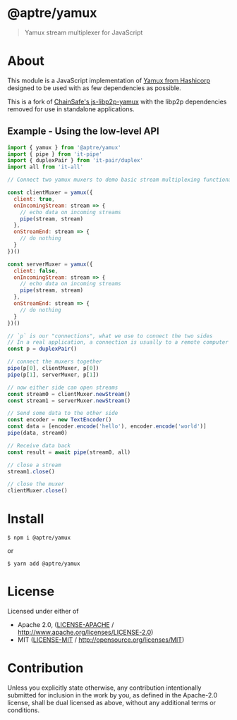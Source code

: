 # @aptre/yamux

> Yamux stream multiplexer for JavaScript

# About

This module is a JavaScript implementation of [Yamux from Hashicorp] designed to be used with as few dependencies as possible.

This is a fork of [ChainSafe's js-libp2p-yamux] with the libp2p dependencies removed for use in standalone applications.

[Yamux from Hashicorp]: https://github.com/hashicorp/yamux/blob/master/spec.md
[ChainSafe's js-libp2p-yamux]: https://github.com/ChainSafe/js-libp2p-yamux

## Example - Using the low-level API

```js
import { yamux } from '@aptre/yamux'
import { pipe } from 'it-pipe'
import { duplexPair } from 'it-pair/duplex'
import all from 'it-all'

// Connect two yamux muxers to demo basic stream multiplexing functionality

const clientMuxer = yamux({
  client: true,
  onIncomingStream: stream => {
    // echo data on incoming streams
    pipe(stream, stream)
  },
  onStreamEnd: stream => {
    // do nothing
  }
})()

const serverMuxer = yamux({
  client: false,
  onIncomingStream: stream => {
    // echo data on incoming streams
    pipe(stream, stream)
  },
  onStreamEnd: stream => {
    // do nothing
  }
})()

// `p` is our "connections", what we use to connect the two sides
// In a real application, a connection is usually to a remote computer
const p = duplexPair()

// connect the muxers together
pipe(p[0], clientMuxer, p[0])
pipe(p[1], serverMuxer, p[1])

// now either side can open streams
const stream0 = clientMuxer.newStream()
const stream1 = serverMuxer.newStream()

// Send some data to the other side
const encoder = new TextEncoder()
const data = [encoder.encode('hello'), encoder.encode('world')]
pipe(data, stream0)

// Receive data back
const result = await pipe(stream0, all)

// close a stream
stream1.close()

// close the muxer
clientMuxer.close()
```

# Install

```console
$ npm i @aptre/yamux
```

or

```console
$ yarn add @aptre/yamux
```

# License

Licensed under either of

- Apache 2.0, ([LICENSE-APACHE](https://github.com/aperturerobotics/js-yamux/LICENSE-APACHE) / <http://www.apache.org/licenses/LICENSE-2.0>)
- MIT ([LICENSE-MIT](https://github.com/aperturerobotics/js-yamux/LICENSE-MIT) / <http://opensource.org/licenses/MIT>)

# Contribution

Unless you explicitly state otherwise, any contribution intentionally submitted for inclusion in the work by you, as defined in the Apache-2.0 license, shall be dual licensed as above, without any additional terms or conditions.
